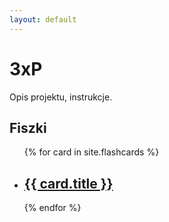 ```yaml
---
layout: default
---
```


3xP
===
Opis projektu, instrukcje.

Fiszki
---

<ul>
    {% for card in site.flashcards %}
    <li>
        <h2><a href="{{ card.url }}">{{ card.title }}</a></h2>
    </li>
    {% endfor %}
</ul>